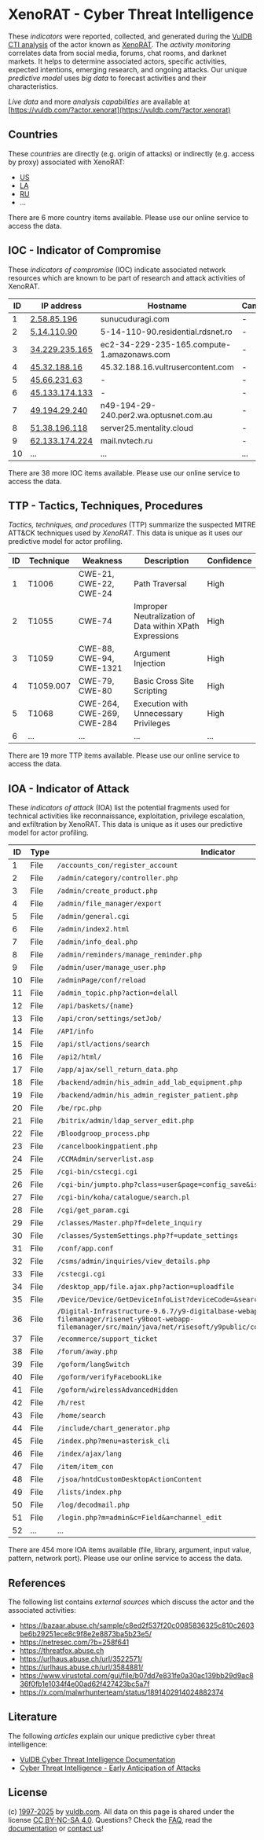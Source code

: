 # XenoRAT - Cyber Threat Intelligence

These _indicators_ were reported, collected, and generated during the [VulDB CTI analysis](https://vuldb.com/?kb.cti) of the actor known as [XenoRAT](https://vuldb.com/?actor.xenorat). The _activity monitoring_ correlates data from social media, forums, chat rooms, and darknet markets. It helps to determine associated actors, specific activities, expected intentions, emerging research, and ongoing attacks. Our unique _predictive model_ uses _big data_ to forecast activities and their characteristics.

_Live data_ and more _analysis capabilities_ are available at [https://vuldb.com/?actor.xenorat](https://vuldb.com/?actor.xenorat)

## Countries

These _countries_ are directly (e.g. origin of attacks) or indirectly (e.g. access by proxy) associated with XenoRAT:

* [US](https://vuldb.com/?country.us)
* [LA](https://vuldb.com/?country.la)
* [RU](https://vuldb.com/?country.ru)
* ...

There are 6 more country items available. Please use our online service to access the data.

## IOC - Indicator of Compromise

These _indicators of compromise_ (IOC) indicate associated network resources which are known to be part of research and attack activities of XenoRAT.

ID | IP address | Hostname | Campaign | Confidence
-- | ---------- | -------- | -------- | ----------
1 | [2.58.85.196](https://vuldb.com/?ip.2.58.85.196) | sunucuduragi.com | - | High
2 | [5.14.110.90](https://vuldb.com/?ip.5.14.110.90) | 5-14-110-90.residential.rdsnet.ro | - | High
3 | [34.229.235.165](https://vuldb.com/?ip.34.229.235.165) | ec2-34-229-235-165.compute-1.amazonaws.com | - | Medium
4 | [45.32.188.16](https://vuldb.com/?ip.45.32.188.16) | 45.32.188.16.vultrusercontent.com | - | Medium
5 | [45.66.231.63](https://vuldb.com/?ip.45.66.231.63) | - | - | High
6 | [45.133.174.133](https://vuldb.com/?ip.45.133.174.133) | - | - | High
7 | [49.194.29.240](https://vuldb.com/?ip.49.194.29.240) | n49-194-29-240.per2.wa.optusnet.com.au | - | High
8 | [51.38.196.118](https://vuldb.com/?ip.51.38.196.118) | server25.mentality.cloud | - | High
9 | [62.133.174.224](https://vuldb.com/?ip.62.133.174.224) | mail.nvtech.ru | - | High
10 | ... | ... | ... | ...

There are 38 more IOC items available. Please use our online service to access the data.

## TTP - Tactics, Techniques, Procedures

_Tactics, techniques, and procedures_ (TTP) summarize the suspected MITRE ATT&CK techniques used by _XenoRAT_. This data is unique as it uses our predictive model for actor profiling.

ID | Technique | Weakness | Description | Confidence
-- | --------- | -------- | ----------- | ----------
1 | T1006 | CWE-21, CWE-22, CWE-24 | Path Traversal | High
2 | T1055 | CWE-74 | Improper Neutralization of Data within XPath Expressions | High
3 | T1059 | CWE-88, CWE-94, CWE-1321 | Argument Injection | High
4 | T1059.007 | CWE-79, CWE-80 | Basic Cross Site Scripting | High
5 | T1068 | CWE-264, CWE-269, CWE-284 | Execution with Unnecessary Privileges | High
6 | ... | ... | ... | ...

There are 19 more TTP items available. Please use our online service to access the data.

## IOA - Indicator of Attack

These _indicators of attack_ (IOA) list the potential fragments used for technical activities like reconnaissance, exploitation, privilege escalation, and exfiltration by XenoRAT. This data is unique as it uses our predictive model for actor profiling.

ID | Type | Indicator | Confidence
-- | ---- | --------- | ----------
1 | File | `/accounts_con/register_account` | High
2 | File | `/admin/category/controller.php` | High
3 | File | `/admin/create_product.php` | High
4 | File | `/admin/file_manager/export` | High
5 | File | `/admin/general.cgi` | High
6 | File | `/admin/index2.html` | High
7 | File | `/admin/info_deal.php` | High
8 | File | `/admin/reminders/manage_reminder.php` | High
9 | File | `/admin/user/manage_user.php` | High
10 | File | `/adminPage/conf/reload` | High
11 | File | `/admin_topic.php?action=delall` | High
12 | File | `/api/baskets/{name}` | High
13 | File | `/api/cron/settings/setJob/` | High
14 | File | `/API/info` | Medium
15 | File | `/api/stl/actions/search` | High
16 | File | `/api2/html/` | Medium
17 | File | `/app/ajax/sell_return_data.php` | High
18 | File | `/backend/admin/his_admin_add_lab_equipment.php` | High
19 | File | `/backend/admin/his_admin_register_patient.php` | High
20 | File | `/be/rpc.php` | Medium
21 | File | `/bitrix/admin/ldap_server_edit.php` | High
22 | File | `/Bloodgroop_process.php` | High
23 | File | `/cancelbookingpatient.php` | High
24 | File | `/CCMAdmin/serverlist.asp` | High
25 | File | `/cgi-bin/cstecgi.cgi` | High
26 | File | `/cgi-bin/jumpto.php?class=user&page=config_save&isphp=1` | High
27 | File | `/cgi-bin/koha/catalogue/search.pl` | High
28 | File | `/cgi/get_param.cgi` | High
29 | File | `/classes/Master.php?f=delete_inquiry` | High
30 | File | `/classes/SystemSettings.php?f=update_settings` | High
31 | File | `/conf/app.conf` | High
32 | File | `/csms/admin/inquiries/view_details.php` | High
33 | File | `/cstecgi.cgi` | Medium
34 | File | `/desktop_app/file.ajax.php?action=uploadfile` | High
35 | File | `/Device/Device/GetDeviceInfoList?deviceCode=&searchField=&deviceState=` | High
36 | File | `/Digital-Infrastructure-9.6.7/y9-digitalbase-webapp/y9-module-filemanager/risenet-y9boot-webapp-filemanager/src/main/java/net/risesoft/y9public/controller/Y9FileController.java` | High
37 | File | `/ecommerce/support_ticket` | High
38 | File | `/forum/away.php` | High
39 | File | `/goform/langSwitch` | High
40 | File | `/goform/verifyFacebookLike` | High
41 | File | `/goform/wirelessAdvancedHidden` | High
42 | File | `/h/rest` | Low
43 | File | `/home/search` | Medium
44 | File | `/include/chart_generator.php` | High
45 | File | `/index.php?menu=asterisk_cli` | High
46 | File | `/index/ajax/lang` | High
47 | File | `/item/item_con` | High
48 | File | `/jsoa/hntdCustomDesktopActionContent` | High
49 | File | `/lists/index.php` | High
50 | File | `/log/decodmail.php` | High
51 | File | `/login.php?m=admin&c=Field&a=channel_edit` | High
52 | ... | ... | ...

There are 454 more IOA items available (file, library, argument, input value, pattern, network port). Please use our online service to access the data.

## References

The following list contains _external sources_ which discuss the actor and the associated activities:

* https://bazaar.abuse.ch/sample/c8ed2f537f20c0085836325c810c2603be6b29251ece8c9f8e2e8873ba5b23e5/
* https://netresec.com/?b=258f641
* https://threatfox.abuse.ch
* https://urlhaus.abuse.ch/url/3522571/
* https://urlhaus.abuse.ch/url/3584881/
* https://www.virustotal.com/gui/file/b07dd7e831fe0a30ac139bb29d9ac836f0fb1e1034f4e00ad62f427423bc5a7f
* https://x.com/malwrhunterteam/status/1891402914024882374

## Literature

The following _articles_ explain our unique predictive cyber threat intelligence:

* [VulDB Cyber Threat Intelligence Documentation](https://vuldb.com/?kb.cti)
* [Cyber Threat Intelligence - Early Anticipation of Attacks](https://www.scip.ch/en/?labs.20201022)

## License

(c) [1997-2025](https://vuldb.com/?kb.changelog) by [vuldb.com](https://vuldb.com/?kb.about). All data on this page is shared under the license [CC BY-NC-SA 4.0](https://creativecommons.org/licenses/by-nc-sa/4.0/). Questions? Check the [FAQ](https://vuldb.com/?kb.faq), read the [documentation](https://vuldb.com/?kb) or [contact us](https://vuldb.com/?contact)!
